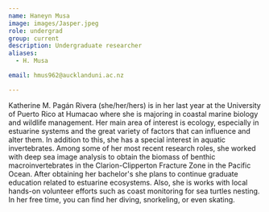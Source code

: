 ```yaml
---
name: Haneyn Musa
image: images/Jasper.jpeg
role: undergrad
group: current
description: Undergraduate researcher
aliases: 
  - H. Musa

email: hmus962@aucklanduni.ac.nz

---
```


Katherine M. Pagán Rivera (she/her/hers) is in her last year at the University of Puerto Rico at Humacao where she is majoring in coastal marine biology and wildlife management. Her main area of interest is ecology, especially in estuarine systems and the great variety of factors that can influence and alter them. In addition to this, she has a special interest in aquatic invertebrates. Among some of her most recent research roles, she worked with deep sea image analysis to obtain the biomass of benthic macroinvertebrates in the Clarion-Clipperton Fracture Zone in the Pacific Ocean. After obtaining her bachelor's she plans to continue graduate education related to estuarine ecosystems. Also, she is works with local hands-on volunteer efforts such as coast monitoring for sea turtles nesting. In her free time, you can find her diving, snorkeling, or even skating. 

